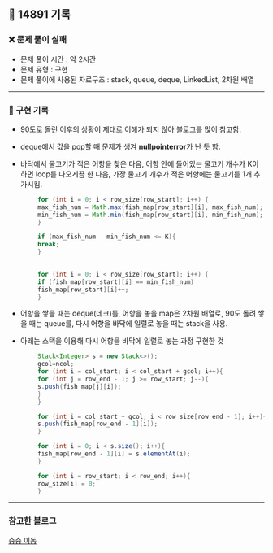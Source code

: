 ## 📝 14891 기록
### ❌ 문제 풀이 실패
- 문제 풀이 시간 : 약 2시간
- 문제 유형 : 구현
- 문제 풀이에 사용된 자료구조 : stack, queue, deque, LinkedList, 2차원 배열

---

### 📍 구현 기록

- 90도로 돌린 이후의 상황이 제대로 이해가 되지 않아 블로그를 많이 참고함.


- deque에서 값을 pop할 때 문제가 생겨 **nullpointerror**가 난 듯 함.
      

- 바닥에서 물고기가 적은 어항을 찾은 다음, 어항 안에 들어있는 물고기 개수가 K이하면 loop를 나오게끔 한 다음, 가장 물고기 개수가 적은 어항에는 물고기를 1개 추가시킴.
```java
        for (int i = 0; i < row_size[row_start]; i++) {
        max_fish_num = Math.max(fish_map[row_start][i], max_fish_num);
        min_fish_num = Math.min(fish_map[row_start][i], min_fish_num);
        }

        if (max_fish_num - min_fish_num <= K){ 
        break;
        }

       
        for (int i = 0; i < row_size[row_start]; i++) {
        if (fish_map[row_start][i] == min_fish_num)
        fish_map[row_start][i]++;
        }
```
- 어항을 쌓을 때는 deque(데크)를, 어항을 놓을 map은 2차원 배열로,
90도 돌려 쌓을 때는 queue를, 다시 어항을 바닥에 일렬로 놓을 때는 stack을 사용.


- 아래는 스택을 이용해 다시 어항을 바닥에 일렬로 놓는 과정 구현한 것

```java
        Stack<Integer> s = new Stack<>();
        gcol=ncol;
        for (int i = col_start; i < col_start + gcol; i++){
        for (int j = row_end - 1; j >= row_start; j--){
        s.push(fish_map[j][i]);
        }
        }

        for (int i = col_start + gcol; i < row_size[row_end - 1]; i++){
        s.push(fish_map[row_end - 1][i]);
        }

        for (int i = 0; i < s.size(); i++){
        fish_map[row_end - 1][i] = s.elementAt(i);
        }

        for (int i = row_start; i < row_end; i++){
        row_size[i] = 0;
        }
```


---
### 참고한 블로그
[슝슝 이동](https://velog.io/@gkak1121/%EB%B0%B1%EC%A4%80-%EC%96%B4%ED%95%AD-%EC%A0%95%EB%A6%AC-23291%EB%B2%88)
